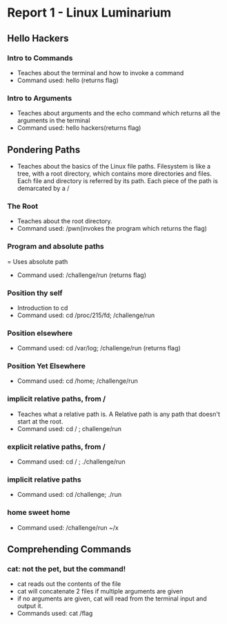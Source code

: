 # Report 1 - Linux Luminarium
## Hello Hackers
### Intro to Commands
- Teaches about the terminal and how to invoke a command
- Command used: hello (returns flag)
### Intro to Arguments
- Teaches about arguments and the echo command which returns all the arguments in the terminal
- Command used: hello hackers(returns flag)
## Pondering Paths
- Teaches about the basics of the Linux file paths. Filesystem is like a tree, with a root directory, which contains more directories and files. Each file and directory is referred by its path. Each piece of the path is demarcated by a /
### The Root
- Teaches about the root directory.
- Command used: /pwn(invokes the program which returns the flag)
### Program and absolute paths
= Uses absolute path
- Command used: /challenge/run (returns flag)
### Position thy self
- Introduction to cd
- Command used: cd /proc/215/fd; /challenge/run
### Position elsewhere
- Command used: cd /var/log; /challenge/run (returns flag)
### Position Yet Elsewhere
- Command used: cd /home; /challenge/run
### implicit relative paths, from /
- Teaches what a relative path is. A Relative path is any path that doesn't start at the root.
- Command used: cd / ; challenge/run
### explicit relative paths, from /
- Command used: cd / ; ./challenge/run
### implicit relative paths
- Command used: cd /challenge; ./run
### home sweet home
- Command used: /challenge/run ~/x
## Comprehending Commands
### cat: not the pet, but the command!
- cat reads out the contents of the file
- cat will concatenate 2 files if multiple arguments are given
- if no arguments are given, cat will read from the terminal input and output it.
- Commands used: cat /flag
### 
